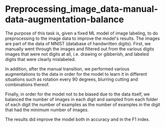 # Preprocessing_image_data-manual-data-augmentation-balance

The purpose of this task is, given a fixed ML model of image labeling, to do preprocessing to the image data to improve the model's results.
The images are part of the data of MNIST (database of handwritten digits).
First, we manually went through the images and filtered out from the various digits images that were not digits at all, i.e. drawing or gibberish, and labeled digits that were clearly mislabeled.

In addition, after the manual transition, we performed various augmentations to the data in order for the model to learn it in different situations such as rotation every 90 degrees, blurring cutting and combinations thereof.

Finally, in order for the model not to be biased due to the data itself, we balanced the number of images in each digit and sampled from each folder of each digit the number of examples as the number of examples in the digit that had the minimum number of images.

The results did improve the model both in accuracy and in the F1 index.
